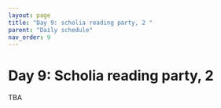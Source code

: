```yaml
---
layout: page
title: "Day 9: scholia reading party, 2 "
parent: "Daily schedule"
nav_order: 9
---
```


# Day 9: Scholia reading party, 2 

TBA